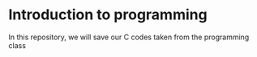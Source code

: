 # Introduction to programming

In this repository, we will save our C codes taken from the programming class
